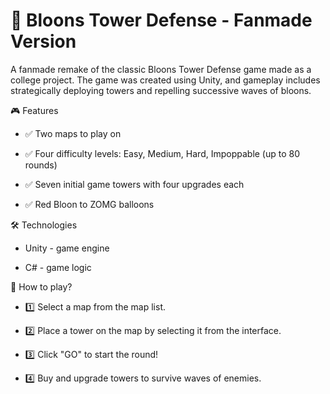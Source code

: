 # 🎈 Bloons Tower Defense - Fanmade Version

 A fanmade remake of the classic Bloons Tower Defense game made as a college project. The game was created using Unity, and gameplay includes strategically deploying towers and repelling successive waves of bloons.

🎮 Features

- ✅ Two maps to play on

- ✅ Four difficulty levels: Easy, Medium, Hard, Impoppable (up to 80 rounds)

- ✅ Seven initial game towers with four upgrades each

- ✅ Red Bloon to ZOMG balloons

🛠️ Technologies

- Unity - game engine

- C# - game logic

🎥 How to play?

- 1️⃣ Select a map from the map list.

- 2️⃣ Place a tower on the map by selecting it from the interface.

- 3️⃣ Click "GO" to start the round!

- 4️⃣ Buy and upgrade towers to survive waves of enemies.
